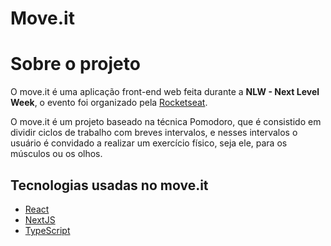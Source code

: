 # Move.it

# Sobre o projeto 

O move.it é uma aplicação front-end web feita durante a **NLW - Next Level Week**, o evento foi organizado pela 
<a href="https://rocketseat.com.br/">Rocketseat</a>.

O move.it é um projeto baseado na técnica Pomodoro, que é consistido em dividir ciclos de trabalho com breves intervalos, 
e nesses intervalos o usuário é convidado a realizar um exercício físico, seja ele, para os músculos ou os olhos.

## Tecnologias usadas no move.it

- [React](https://pt-br.reactjs.org/)
- [NextJS](https://nextjs.org/)
- [TypeScript](https://www.typescriptlang.org/)
